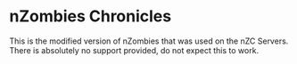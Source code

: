 # nZombies Chronicles
This is the modified version of nZombies that was used on the nZC Servers. There is absolutely no support provided, do not expect this to work.
